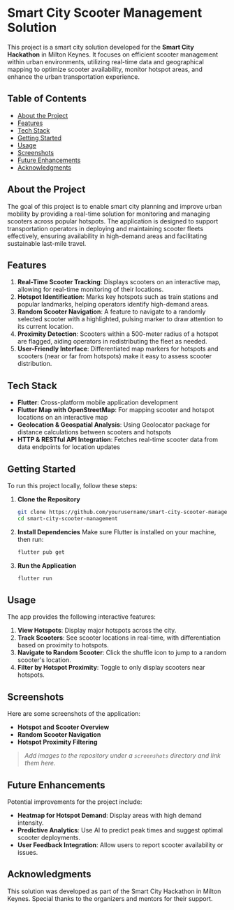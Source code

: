 
# Smart City Scooter Management Solution

This project is a smart city solution developed for the **Smart City Hackathon** in Milton Keynes. It focuses on efficient scooter management within urban environments, utilizing real-time data and geographical mapping to optimize scooter availability, monitor hotspot areas, and enhance the urban transportation experience.

## Table of Contents

- [About the Project](#about-the-project)
- [Features](#features)
- [Tech Stack](#tech-stack)
- [Getting Started](#getting-started)
- [Usage](#usage)
- [Screenshots](#screenshots)
- [Future Enhancements](#future-enhancements)
- [Acknowledgments](#acknowledgments)

## About the Project

The goal of this project is to enable smart city planning and improve urban mobility by providing a real-time solution for monitoring and managing scooters across popular hotspots. The application is designed to support transportation operators in deploying and maintaining scooter fleets effectively, ensuring availability in high-demand areas and facilitating sustainable last-mile travel.

## Features

1. **Real-Time Scooter Tracking**: Displays scooters on an interactive map, allowing for real-time monitoring of their locations.
2. **Hotspot Identification**: Marks key hotspots such as train stations and popular landmarks, helping operators identify high-demand areas.
3. **Random Scooter Navigation**: A feature to navigate to a randomly selected scooter with a highlighted, pulsing marker to draw attention to its current location.
4. **Proximity Detection**: Scooters within a 500-meter radius of a hotspot are flagged, aiding operators in redistributing the fleet as needed.
5. **User-Friendly Interface**: Differentiated map markers for hotspots and scooters (near or far from hotspots) make it easy to assess scooter distribution.

## Tech Stack

- **Flutter**: Cross-platform mobile application development
- **Flutter Map with OpenStreetMap**: For mapping scooter and hotspot locations on an interactive map
- **Geolocation & Geospatial Analysis**: Using Geolocator package for distance calculations between scooters and hotspots
- **HTTP & RESTful API Integration**: Fetches real-time scooter data from data endpoints for location updates

## Getting Started

To run this project locally, follow these steps:

1. **Clone the Repository**
   ```bash
   git clone https://github.com/yourusername/smart-city-scooter-management.git
   cd smart-city-scooter-management
   ```

2. **Install Dependencies**
   Make sure Flutter is installed on your machine, then run:
   ```bash
   flutter pub get
   ```

3. **Run the Application**
   ```bash
   flutter run
   ```

## Usage

The app provides the following interactive features:

1. **View Hotspots**: Display major hotspots across the city.
2. **Track Scooters**: See scooter locations in real-time, with differentiation based on proximity to hotspots.
3. **Navigate to Random Scooter**: Click the shuffle icon to jump to a random scooter's location.
4. **Filter by Hotspot Proximity**: Toggle to only display scooters near hotspots.

## Screenshots

Here are some screenshots of the application:

- **Hotspot and Scooter Overview**
- **Random Scooter Navigation**
- **Hotspot Proximity Filtering**

> _Add images to the repository under a `screenshots` directory and link them here._

## Future Enhancements

Potential improvements for the project include:

- **Heatmap for Hotspot Demand**: Display areas with high demand intensity.
- **Predictive Analytics**: Use AI to predict peak times and suggest optimal scooter deployments.
- **User Feedback Integration**: Allow users to report scooter availability or issues.

## Acknowledgments

This solution was developed as part of the Smart City Hackathon in Milton Keynes. Special thanks to the organizers and mentors for their support.
